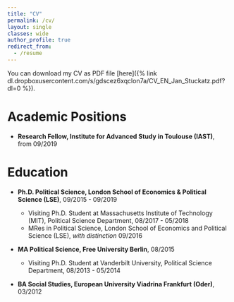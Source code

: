 ```yaml
---
title: "CV"
permalink: /cv/
layout: single
classes: wide
author_profile: true
redirect_from:
  - /resume
---
```


You can download my CV as PDF file [here]({% link dl.dropboxusercontent.com/s/gdscez6xqclon7a/CV_EN_Jan_Stuckatz.pdf?dl=0 %}). 

Academic Positions
======
* **Research Fellow, Institute for Advanced Study in Toulouse (IAST)**, from 09/2019

Education
======
* **Ph.D. Political Science, London School of Economics & Political Science (LSE)**, 09/2015 - 09/2019
  * Visiting Ph.D. Student at Massachusetts Institute of Technology (MIT), Political Science Department, 08/2017 - 05/2018
  * MRes in Political Science, London School of Economics and Political Science (LSE), _with distinction_ 09/2016

* **MA Political Science, Free University Berlin**, 08/2015
  * Visiting Ph.D. Student at Vanderbilt University, Political Science Department,  08/2013 - 05/2014

* **BA Social Studies, European University Viadrina Frankfurt (Oder)**, 03/2012
